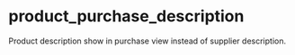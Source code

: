 
product_purchase_description
===========
Product description show in purchase view instead of supplier description.
